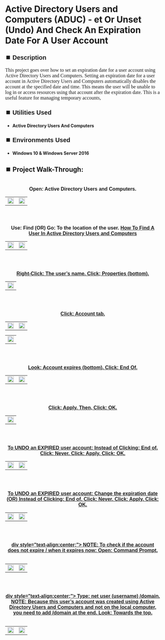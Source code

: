 <h1>Active Directory Users and Computers (ADUC) - et Or Unset (Undo) And Check An Expiration Date For A User Account</h1>


<h2 style="font-family: Arial, sans-serif; font-size: 20px; font-weight: bold; margin-top: 24px; margin-bottom: 12px;">
⏹️ Description</h2>

<p style="font-family: Georgia, serif; font-size: 16px; margin-top: 12px; margin-bottom: 12px;">
This project goes over how to set an expiration date for a user account using Active Directory Users and Computers. Setting an expiration date for a user account in Active Directory Users and Computers automatically disables the account at the specified date and time. This means the user will be unable to log in or access resources using that account after the expiration date. This is a useful feature for managing temporary accounts, 
</b>



<h2 style="font-family: Arial, sans-serif; font-size: 20px; font-weight: bold; margin-top: 24px; margin-bottom: 12px;">
⏹️ Utilities Used</h2>
  
<p style="font-family: Georgia, serif; font-size: 16px; margin-top: 12px; margin-bottom: 12px;">
 
 - <b>Active Directory Users And Computers</b>



<h2 style="font-family: Arial, sans-serif; font-size: 20px; font-weight: bold; margin-top: 24px; margin-bottom: 12px;"> 
⏹️ Environments Used </h2>

<p style="font-family: Georgia, serif; font-size: 16px; margin-top: 12px; margin-bottom: 12px;">
 
- <b>Windows 10 & Windows Server 2016</b>



<h2 style="font-family: Arial, sans-serif; font-size: 20px; font-weight: bold; margin-top: 24px; margin-bottom: 12px;"> 
<h2>
⏹️ Project Walk-Through:</h2>
 <br/>

<div style="text-align:center;">
  <span style="font-family: Arial, sans-serif; font-size: 16px;"><b>Open: Active Directory Users and Computers.</b></span>  
<br/>

<table>
  <tr>
    <td><img src="https://imgur.com/FS09IXw.png" height="50%" width="100%" /></td>
    <td><img src="https://imgur.com/WBa58Zn.png" height="50%" width="100%" /></td>
  </tr>
</table>

<br /><br />


<div style="text-align:center;">
  <span style="font-family: Arial, sans-serif; font-size: 16px;"><b>Use: Find (OR) Go: To the location of the user.  <a href="https://github.com/RashadHagen/ADUC-Find-Computer-User-Contact-Group-Printer-Shared-Folder-Organizational-Unit-Common-Que" style="font-family: Arial, sans-serif; font-size: 16px; font-weight: bold;">How To Find A User In Active Directory Users and Computers</b></span>  
<br/>

<table>
  <tr>
    <td><img src="https://imgur.com/ejilua8.png" height="100%" width="100%" /></td>
    <td><img src="https://imgur.com/FZr7yCG.png" height="100%" width="100%" /></td>
  </tr>
</table>

<br /><br />


<div style="text-align:center;">
  <span style="font-family: Arial, sans-serif; font-size: 16px;"><b>Right-Click: The user’s name.  Click; Properties (bottom).</b></span>  
<br/>

<table>
  <tr>
    <td><img src="https://imgur.com/cEGSj7i.png" height="50%" width="100%" /></td>
  </tr>
</table>

<br /><br />


<div style="text-align:center;">
  <span style="font-family: Arial, sans-serif; font-size: 16px;"><b>Click: Account tab.</b></span>  
<br/>

<table>
  <tr>
    <td><img src="https://imgur.com/evZ9IAj.png" height="50%" width="100%" /></td>
    <td><img src="https://imgur.com/p0w67GT.png" height="50%" width="100%" /></td>
  </tr>
</table>

<table>
  <tr>
    <td><img src="https://imgur.com/5dzk0aX.png" height="50%" width="100%" /></td>
  </tr>
</table>

<br /><br />


<div style="text-align:center;">
  <span style="font-family: Arial, sans-serif; font-size: 16px;"><b>Look: Account expires (bottom). Click: End Of.</b></span>  
<br/>

<table>
  <tr>
    <td><img src="https://imgur.com/eMXFCEE.png" height="50%" width="100%" /></td>
    <td><img src="https://imgur.com/43skPoG.png" height="50%" width="100%" /></td>
  </tr>
</table>

<br /><br />


<div style="text-align:center;">
  <span style="font-family: Arial, sans-serif; font-size: 16px;"><b>Click: Apply. Then, Click: OK.</b></span>  
<br/>

<table>
  <tr>
    <td><img src="https://imgur.com/Nb7ohGj.png" height="50%" width="100%" /></td>
  </tr>
</table>

<br /><br />


<div style="text-align:center;">
  <span style="font-family: Arial, sans-serif; font-size: 16px;"><b>To UNDO an EXPIRED user account: Instead of Clicking: End of. Click: Never. Click: Apply. Click: OK.</b></span>  
<br/>

<table>
  <tr>
    <td><img src="https://imgur.com/L9BAZh8.png" height="50%" width="100%" /></td>
    <td><img src="https://imgur.com/4Bthzdl.png" height="50%" width="100%" /></td>
  </tr>
</table>

<br /><br />


<div style="text-align:center;">
  <span style="font-family: Arial, sans-serif; font-size: 16px;"><b>To UNDO an EXPIRED user account: Change the expiration date  (OR)  Instead of Clicking: End of. Click: Never. Click: Apply. Click: OK.</b></span>  
<br/>

<table>
  <tr>
    <td><img src="https://imgur.com/iNQXYQR.png" height="50%" width="100%" /></td>
    <td><img src="https://imgur.com/ApQ1MGC.png" height="50%" width="100%" /></td>
  </tr>
</table>

<br /><br />


div style="text-align:center;">
  <span style="font-family: Arial, sans-serif; font-size: 16px;"><b>NOTE: To check if the account does not expire / when it expires now: Open: Command Prompt.</b></span>  
<br/>

<table>
  <tr>
    <td><img src="https://imgur.com/iNQXYQR.png" height="50%" width="100%" /></td>
    <td><img src="https://imgur.com/ApQ1MGC.png" height="50%" width="100%" /></td>
  </tr>
</table>

<br /><br />


div style="text-align:center;">
  <span style="font-family: Arial, sans-serif; font-size: 16px;"><b>Type: net user (username) /domain. NOTE: Because this user’s account was created using Active Directory Users and Computers and not on the local computer, you need to add /domain at the end. Look: Towards the top.</b></span>  
<br/>

<table>
  <tr>
    <td><img src="https://imgur.com/uWpQ0xK.png" height="50%" width="100%" /></td>
    <td><img src="https://imgur.com/m7UTz5C.png" height="50%" width="100%" /></td>
  </tr>
</table>

<br /><br />
